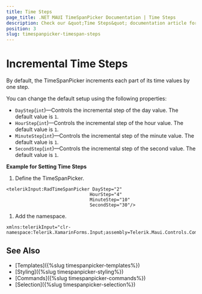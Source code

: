 ```yaml
---
title: Time Steps
page_title: .NET MAUI TimeSpanPicker Documentation | Time Steps
description: Check our &quot;Time Steps&quot; documentation article for Telerik TimeSpanPicker for .NET MAUI.
position: 3
slug: timespanpicker-timespan-steps
---
```


# Incremental Time Steps

By default, the TimeSpanPicker increments each part of its time values by one step.

You can change the default setup using the following properties:

* `DayStep`(`int`)&mdash;Controls the incremental step of the day value. The default value is `1`.
* `HourStep`(`int`)&mdash;Controls the incremental step of the hour value. The default value is `1`.
* `MinuteStep`(`int`)&mdash;Controls the incremental step of the minute value. The default value is `1`.
* `SecondStep`(`int`)&mdash;Controls the incremental step of the second value. The default value is `1`.

**Example for Setting Time Steps**

1. Define the TimeSpanPicker.

 ```XAML
<telerikInput:RadTimeSpanPicker DayStep="2"
                                HourStep="4"
                                MinuteStep="10"
                                SecondStep="30"/>
 ```

1. Add the namespace.

 ```XAML
xmlns:telerikInput="clr-namespace:Telerik.XamarinForms.Input;assembly=Telerik.Maui.Controls.Compatibility"
 ```

## See Also

- [Templates]({%slug timespanpicker-templates%})
- [Styling]({%slug timespanpicker-styling%})
- [Commands]({%slug timespanpicker-commands%})
- [Selection]({%slug timespanpicker-selection%})
